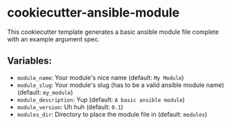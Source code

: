 # cookiecutter-ansible-module
This cookiecutter template generates a basic ansible module file complete with an example argument spec.

## Variables:
* `module_name`: Your module's nice name (default: `My Module`)
* `module_slug`: Your module's slug (has to be a valid ansible module name) (default: `my_module`)
* `module_description`: Yup (default: `A basic ansible module`)
* `module_version`: Uh huh (default: `0.1`)
* `modules_dir`: Directory to place the module file in (default: `modules`)
